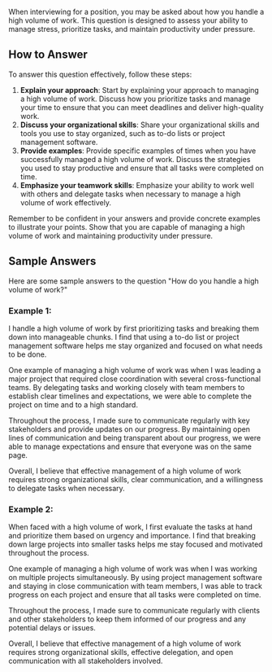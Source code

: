 
When interviewing for a position, you may be asked about how you handle a high volume of work. This question is designed to assess your ability to manage stress, prioritize tasks, and maintain productivity under pressure.

How to Answer
-------------

To answer this question effectively, follow these steps:

1. **Explain your approach**: Start by explaining your approach to managing a high volume of work. Discuss how you prioritize tasks and manage your time to ensure that you can meet deadlines and deliver high-quality work.
2. **Discuss your organizational skills**: Share your organizational skills and tools you use to stay organized, such as to-do lists or project management software.
3. **Provide examples**: Provide specific examples of times when you have successfully managed a high volume of work. Discuss the strategies you used to stay productive and ensure that all tasks were completed on time.
4. **Emphasize your teamwork skills**: Emphasize your ability to work well with others and delegate tasks when necessary to manage a high volume of work effectively.

Remember to be confident in your answers and provide concrete examples to illustrate your points. Show that you are capable of managing a high volume of work and maintaining productivity under pressure.

Sample Answers
--------------

Here are some sample answers to the question "How do you handle a high volume of work?"

### Example 1:

I handle a high volume of work by first prioritizing tasks and breaking them down into manageable chunks. I find that using a to-do list or project management software helps me stay organized and focused on what needs to be done.

One example of managing a high volume of work was when I was leading a major project that required close coordination with several cross-functional teams. By delegating tasks and working closely with team members to establish clear timelines and expectations, we were able to complete the project on time and to a high standard.

Throughout the process, I made sure to communicate regularly with key stakeholders and provide updates on our progress. By maintaining open lines of communication and being transparent about our progress, we were able to manage expectations and ensure that everyone was on the same page.

Overall, I believe that effective management of a high volume of work requires strong organizational skills, clear communication, and a willingness to delegate tasks when necessary.

### Example 2:

When faced with a high volume of work, I first evaluate the tasks at hand and prioritize them based on urgency and importance. I find that breaking down large projects into smaller tasks helps me stay focused and motivated throughout the process.

One example of managing a high volume of work was when I was working on multiple projects simultaneously. By using project management software and staying in close communication with team members, I was able to track progress on each project and ensure that all tasks were completed on time.

Throughout the process, I made sure to communicate regularly with clients and other stakeholders to keep them informed of our progress and any potential delays or issues.

Overall, I believe that effective management of a high volume of work requires strong organizational skills, effective delegation, and open communication with all stakeholders involved.
